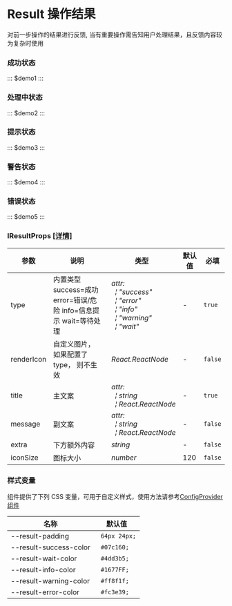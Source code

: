 # Result 操作结果

对前一步操作的结果进行反馈, 当有重要操作需告知用户处理结果，且反馈内容较为复杂时使用

### 成功状态

::: $demo1 :::

### 处理中状态

::: $demo2 :::

### 提示状态

::: $demo3 :::

### 警告状态

::: $demo4 :::

### 错误状态

::: $demo5 :::

### IResultProps [[详情]](https://github.com/AntmJS/vantui/tree/main/packages/vantui/types/result.d.ts)

| 参数       | 说明                                                              | 类型                                                                                                                                                                                                                                                                                 | 默认值 | 必填    |
| ---------- | ----------------------------------------------------------------- | ------------------------------------------------------------------------------------------------------------------------------------------------------------------------------------------------------------------------------------------------------------------------------------ | ------ | ------- |
| type       | 内置类型 success=成功 error=错误/危险 info=信息提示 wait=等待处理 | _&nbsp;&nbsp;attr:<br/>&nbsp;&nbsp;&nbsp;&nbsp;&brvbar;&nbsp;"success"<br/>&nbsp;&nbsp;&nbsp;&nbsp;&brvbar;&nbsp;"error"<br/>&nbsp;&nbsp;&nbsp;&nbsp;&brvbar;&nbsp;"info"<br/>&nbsp;&nbsp;&nbsp;&nbsp;&brvbar;&nbsp;"warning"<br/>&nbsp;&nbsp;&nbsp;&nbsp;&brvbar;&nbsp;"wait"<br/>_ | -      | `true`  |
| renderIcon | 自定义图片，如果配置了 type， 则不生效                            | _&nbsp;&nbsp;React.ReactNode<br/>_                                                                                                                                                                                                                                                   | -      | `false` |
| title      | 主文案                                                            | _&nbsp;&nbsp;attr:<br/>&nbsp;&nbsp;&nbsp;&nbsp;&brvbar;&nbsp;string<br/>&nbsp;&nbsp;&nbsp;&nbsp;&brvbar;&nbsp;React.ReactNode<br/>_                                                                                                                                                  | -      | `true`  |
| message    | 副文案                                                            | _&nbsp;&nbsp;attr:<br/>&nbsp;&nbsp;&nbsp;&nbsp;&brvbar;&nbsp;string<br/>&nbsp;&nbsp;&nbsp;&nbsp;&brvbar;&nbsp;React.ReactNode<br/>_                                                                                                                                                  | -      | `false` |
| extra      | 下方额外内容                                                      | _&nbsp;&nbsp;string<br/>_                                                                                                                                                                                                                                                            | -      | `false` |
| iconSize   | 图标大小                                                          | _&nbsp;&nbsp;number<br/>_                                                                                                                                                                                                                                                            | 120    | `false` |

### 样式变量

组件提供了下列 CSS 变量，可用于自定义样式，使用方法请参考[ConfigProvider 组件](https://antmjs.github.io/vantui/#/config-provider)

| 名称                   | 默认值        |
| ---------------------- | ------------- |
| --result-padding       | ` 64px 24px;` |
| --result-success-color | ` #07c160;`   |
| --result-wait-color    | ` #4dd3b5;`   |
| --result-info-color    | ` #1677FF;`   |
| --result-warning-color | ` #ff8f1f;`   |
| --result-error-color   | ` #fc3e39;`   |
